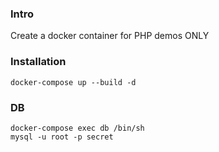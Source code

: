 ### Intro
Create a docker container for PHP demos ONLY

### Installation
`docker-compose up --build -d`

### DB
```
docker-compose exec db /bin/sh
mysql -u root -p secret
```